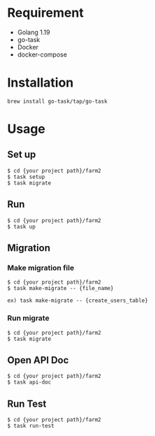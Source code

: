 # Requirement

- Golang 1.19
- go-task
- Docker
- docker-compose

# Installation

```
brew install go-task/tap/go-task
```

# Usage

## Set up

```
$ cd {your project path}/farm2
$ task setup
$ task migrate
```

## Run

```
$ cd {your project path}/farm2
$ task up
```

## Migration

### Make migration file

```
$ cd {your project path}/farm2
$ task make-migrate -- {file_name}

ex) task make-migrate -- {create_users_table}
```

### Run migrate

```
$ cd {your project path}/farm2
$ task migrate
```

## Open API Doc

```
$ cd {your project path}/farm2
$ task api-doc
```

## Run Test

```
$ cd {your project path}/farm2
$ task run-test
```

